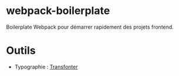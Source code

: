 # webpack-boilerplate
Boilerplate Webpack pour démarrer rapidement des projets frontend.

# Outils

* Typographie : [Transfonter](https://transfonter.org/)
